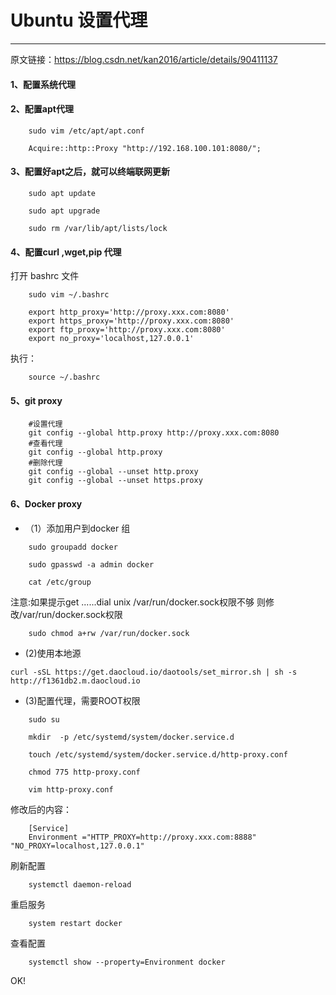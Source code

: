 # Ubuntu 设置代理
---

原文链接：https://blog.csdn.net/kan2016/article/details/90411137

#### 1、配置系统代理
#### 2、配置apt代理
```
	sudo vim /etc/apt/apt.conf

	Acquire::http::Proxy "http://192.168.100.101:8080/";
```
#### 3、配置好apt之后，就可以终端联网更新

```
	sudo apt update

	sudo apt upgrade

```
```
	sudo rm /var/lib/apt/lists/lock
```
#### 4、配置curl ,wget,pip 代理

打开 bashrc 文件
```
	sudo vim ~/.bashrc

```
```
	export http_proxy='http://proxy.xxx.com:8080'
	export https_proxy='http://proxy.xxx.com:8080'
	export ftp_proxy='http://proxy.xxx.com:8080'
	export no_proxy='localhost,127.0.0.1'
```
执行：
```
	source ~/.bashrc
```
#### 5、git proxy

```
	#设置代理
	git config --global http.proxy http://proxy.xxx.com:8080
	#查看代理
	git config --global http.proxy
	#删除代理
	git config --global --unset http.proxy
	git config --global --unset https.proxy
```

#### 6、Docker proxy
- （1）添加用户到docker 组
```
	sudo groupadd docker
	
	sudo gpasswd -a admin docker

	cat /etc/group
```
注意:如果提示get ......dial unix /var/run/docker.sock权限不够
则修改/var/run/docker.sock权限
```
	sudo chmod a+rw /var/run/docker.sock
```
- (2)使用本地源
```
curl -sSL https://get.daocloud.io/daotools/set_mirror.sh | sh -s http://f1361db2.m.daocloud.io

```
- (3)配置代理，需要ROOT权限
```
	sudo su

	mkdir  -p /etc/systemd/system/docker.service.d

	touch /etc/systemd/system/docker.service.d/http-proxy.conf

	chmod 775 http-proxy.conf

	vim http-proxy.conf
```
修改后的内容：
```
	[Service]
	Environment ="HTTP_PROXY=http://proxy.xxx.com:8888" "NO_PROXY=localhost,127.0.0.1"
```
刷新配置
``` 
	systemctl daemon-reload
```
重启服务
```
	system restart docker
```
查看配置
```
	systemctl show --property=Environment docker
```
OK!

